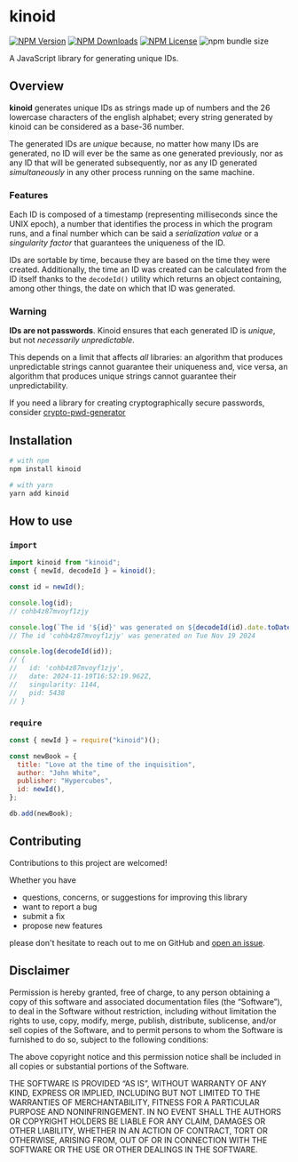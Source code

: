 # kinoid

<!--
![npms.io](https://img.shields.io/npms-io/maintenance-score/kinoid?style=plastic&logo=npm&label=maintenance)
![npms.io](https://img.shields.io/npms-io/quality-score/kinoid?style=plastic&logo=npm&label=quality)
![npms.io](https://img.shields.io/npms-io/popularity-score/kinoid?style=plastic&logo=npm&label=popularity)
![Node Current](https://img.shields.io/node/v/kinoid?style=plastic&logo=nodedotjs&logoColor=white&logoSize=auto)
-->

[![NPM Version](https://img.shields.io/npm/v/kinoid?style=plastic&logo=npm&label=version)](https://www.npmjs.com/package/kinoid)
[![NPM Downloads](https://img.shields.io/npm/d18m/kinoid?style=plastic&logo=npm)](https://www.npmjs.com/package/kinoid)
[![NPM License](https://img.shields.io/npm/l/kinoid?style=plastic&logo=MIT)](https://opensource.org/license/mit)
![npm bundle size](https://img.shields.io/bundlephobia/min/kinoid?style=plastic&logo=webpack)

A JavaScript library for generating unique IDs.

## Overview

**kinoid** generates unique IDs as strings made up of numbers and the 26 lowercase characters of the
english alphabet; every string generated by kinoid can be considered as a base-36 number.

The generated IDs are _unique_ because, no matter how many IDs are generated, no ID will ever be the
same as one generated previously, nor as any ID that will be generated subsequently, nor as any ID
generated _simultaneously_ in any other process running on the same machine.

### Features

Each ID is composed of a timestamp (representing milliseconds since the UNIX epoch), a number that
identifies the process in which the program runs, and a final number which can be said a
_serialization value_ or a _singularity factor_ that guarantees the uniqueness of the ID.

IDs are sortable by time, because they are based on the time they were created. Additionally, the
time an ID was created can be calculated from the ID itself thanks to the `decodeId()` utility which
returns an object containing, among other things, the date on which that ID was generated.

### Warning

**IDs are not passwords**. Kinoid ensures that each generated ID is _unique_, but not _necessarily
unpredictable_.

This depends on a limit that affects _all_ libraries: an algorithm that produces unpredictable
strings cannot guarantee their uniqueness and, vice versa, an algorithm that produces unique strings
cannot guarantee their unpredictability.

If you need a library for creating cryptographically secure passwords, consider
[crypto-pwd-generator](https://www.npmjs.com/package/crypto-pwd-generator)

## Installation

```bash
# with npm
npm install kinoid

# with yarn
yarn add kinoid
```

## How to use

### `import`

```javascript
import kinoid from "kinoid";
const { newId, decodeId } = kinoid();

const id = newId();

console.log(id);
// cohb4z87mvoyf1zjy

console.log(`The id '${id}' was generated on ${decodeId(id).date.toDateString()}`);
// The id 'cohb4z87mvoyf1zjy' was generated on Tue Nov 19 2024

console.log(decodeId(id));
// {
//   id: 'cohb4z87mvoyf1zjy',
//   date: 2024-11-19T16:52:19.962Z,
//   singularity: 1144,
//   pid: 5438
// }
```

### `require`

```javascript
const { newId } = require("kinoid")();

const newBook = {
  title: "Love at the time of the inquisition",
  author: "John White",
  publisher: "Hypercubes",
  id: newId(),
};

db.add(newBook);
```

## Contributing

Contributions to this project are welcomed!

Whether you have

- questions, concerns, or suggestions for improving this library
- want to report a bug
- submit a fix
- propose new features

please don't hesitate to reach out to me on GitHub and
[open an issue](https://github.com/ThornDuke/kinoid/issues).

## Disclaimer

Permission is hereby granted, free of charge, to any person obtaining a copy of this software and
associated documentation files (the “Software”), to deal in the Software without restriction,
including without limitation the rights to use, copy, modify, merge, publish, distribute,
sublicense, and/or sell copies of the Software, and to permit persons to whom the Software is
furnished to do so, subject to the following conditions:

The above copyright notice and this permission notice shall be included in all copies or substantial
portions of the Software.

THE SOFTWARE IS PROVIDED “AS IS”, WITHOUT WARRANTY OF ANY KIND, EXPRESS OR IMPLIED, INCLUDING BUT
NOT LIMITED TO THE WARRANTIES OF MERCHANTABILITY, FITNESS FOR A PARTICULAR PURPOSE AND
NONINFRINGEMENT. IN NO EVENT SHALL THE AUTHORS OR COPYRIGHT HOLDERS BE LIABLE FOR ANY CLAIM, DAMAGES
OR OTHER LIABILITY, WHETHER IN AN ACTION OF CONTRACT, TORT OR OTHERWISE, ARISING FROM, OUT OF OR IN
CONNECTION WITH THE SOFTWARE OR THE USE OR OTHER DEALINGS IN THE SOFTWARE.
